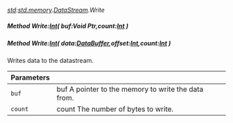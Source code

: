 _[std](../../modules/std/std-module.md):[std.memory](../../modules/std/std-memory.md).[DataStream](../../modules/std/std-memory-datastream.md).Write_
##### Method Write:[Int](../../modules/wonkey/wonkey-types-int.md)( buf:Void Ptr,count:[Int](../../modules/wonkey/wonkey-types-int.md) )
##### Method Write:[Int](../../modules/wonkey/wonkey-types-int.md)( data:[DataBuffer](../../modules/std/std-memory-databuffer.md),offset:[Int](../../modules/wonkey/wonkey-types-int.md),count:[Int](../../modules/wonkey/wonkey-types-int.md) )
Writes data to the datastream.

| Parameters |    |
|:-----------|:---|
| `buf` | buf A pointer to the memory to write the data from. |
| `count` | count The number of bytes to write. |
